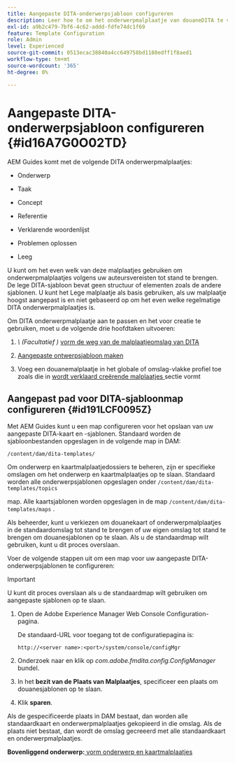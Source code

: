 ```yaml
---
title: Aangepaste DITA-onderwerpsjabloon configureren
description: Leer hoe te om het onderwerpmalplaatje van douaneDITA te vormen
exl-id: a9b2c479-7bf6-4c62-addd-fdfe74dc1f69
feature: Template Configuration
role: Admin
level: Experienced
source-git-commit: 0513ecac38840a4cc649758bd1180edff1f8aed1
workflow-type: tm+mt
source-wordcount: '365'
ht-degree: 0%

---
```


# Aangepaste DITA-onderwerpsjabloon configureren {#id16A7G0O02TD}

AEM Guides komt met de volgende DITA onderwerpmalplaatjes:

- Onderwerp

- Taak

- Concept

- Referentie

- Verklarende woordenlijst

- Problemen oplossen

- Leeg


U kunt om het even welk van deze malplaatjes gebruiken om onderwerpmalplaatjes volgens uw auteursvereisten tot stand te brengen. De lege DITA-sjabloon bevat geen structuur of elementen zoals de andere sjablonen. U kunt het Lege malplaatje als basis gebruiken, als uw malplaatje hoogst aangepast is en niet gebaseerd op om het even welke regelmatige DITA onderwerpmalplaatjes is.

Om DITA onderwerpmalplaatje aan te passen en het voor creatie te gebruiken, moet u de volgende drie hoofdtaken uitvoeren:

1. *\ (Facultatief \)* [ vorm de weg van de malplaatjeomslag van DITA ](#id191LCF0095Z)

1. [Aangepaste ontwerpsjabloon maken](conf-folder-level.md#id1917D0EG0HJ)

1. Voeg een douanemalplaatje in het globale of omslag-vlakke profiel toe zoals die in [ wordt verklaard creërende malplaatjes ](conf-folder-level.md#id1889D0IL0Y4) sectie vormt


## Aangepast pad voor DITA-sjabloonmap configureren {#id191LCF0095Z}

Met AEM Guides kunt u een map configureren voor het opslaan van uw aangepaste DITA-kaart en -sjablonen. Standaard worden de sjabloonbestanden opgeslagen in de volgende map in DAM:

`/content/dam/dita-templates/`

Om onderwerp en kaartmalplaatjedossiers te beheren, zijn er specifieke omslagen om het onderwerp en kaartmalplaatjes op te slaan. Standaard worden alle onderwerpsjablonen opgeslagen onder `/content/dam/dita-templates/topics`

map. Alle kaartsjablonen worden opgeslagen in de map `/content/dam/dita-templates/maps` .

Als beheerder, kunt u verkiezen om douanekaart of onderwerpmalplaatjes in de standaardomslag tot stand te brengen of uw eigen omslag tot stand te brengen om douanesjablonen op te slaan. Als u de standaardmap wilt gebruiken, kunt u dit proces overslaan.

Voer de volgende stappen uit om een map voor uw aangepaste DITA-onderwerpsjablonen te configureren:

>[!IMPORTANT]
>
> U kunt dit proces overslaan als u de standaardmap wilt gebruiken om aangepaste sjablonen op te slaan.

1. Open de Adobe Experience Manager Web Console Configuration-pagina.

   De standaard-URL voor toegang tot de configuratiepagina is:

   ```http
   http://<server name>:<port>/system/console/configMgr
   ```

1. Onderzoek naar en klik op *com.adobe.fmdita.config.ConfigManager* bundel.

1. In het **bezit van de Plaats van Malplaatjes**, specificeer een plaats om douanesjablonen op te slaan.

1. Klik **sparen**.


Als de gespecificeerde plaats in DAM bestaat, dan worden alle standaardkaart en onderwerpmalplaatjes gekopieerd in die omslag. Als de plaats niet bestaat, dan wordt de omslag gecreeerd met alle standaardkaart en onderwerpmalplaatjes.

**Bovenliggend onderwerp:**[ vorm onderwerp en kaartmalplaatjes ](conf-template-tags.md)
